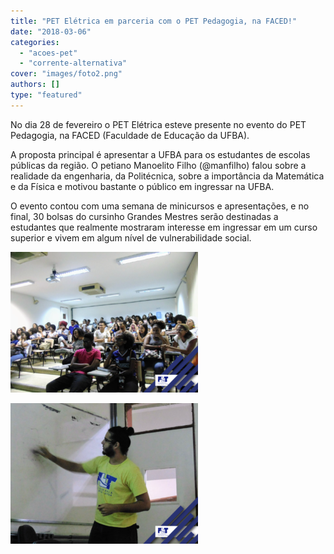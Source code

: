 ```yaml
---
title: "PET Elétrica em parceria com o PET Pedagogia, na FACED!"
date: "2018-03-06"
categories: 
  - "acoes-pet"
  - "corrente-alternativa"
cover: "images/foto2.png"
authors: []
type: "featured"
---
```


No dia 28 de fevereiro o PET Elétrica esteve presente no evento do PET Pedagogia, na FACED (Faculdade de Educação da UFBA).

A proposta principal é apresentar a UFBA para os estudantes de escolas públicas da região. O petiano Manoelito Filho (@manfilho) falou sobre a realidade da engenharia, da Politécnica, sobre a importância da Matemática e da Física e motivou bastante o público em ingressar na UFBA.

O evento contou com uma semana de minicursos e apresentações, e no final, 30 bolsas do cursinho Grandes Mestres serão destinadas a estudantes que realmente mostraram interesse em ingressar em um curso superior e vivem em algum nível de vulnerabilidade social.

![Foto do Evento](images/foto1-300x225.png)

![Foto do Evento](images/foto3-300x225.png)
